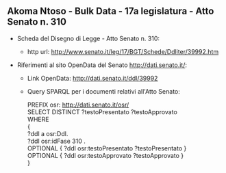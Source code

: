 ## Akoma Ntoso - Bulk Data - 17a legislatura - Atto Senato n. 310 ##

* Scheda del Disegno di Legge - Atto Senato n. 310:
	* http url: http://www.senato.it/leg/17/BGT/Schede/Ddliter/39992.htm

* Riferimenti al sito OpenData del Senato http://dati.senato.it/:
	* Link OpenData: http://dati.senato.it/ddl/39992
	* Query SPARQL per i documenti relativi all'Atto Senato:

        PREFIX osr: <http://dati.senato.it/osr/>  
		SELECT DISTINCT ?testoPresentato ?testoApprovato  
		WHERE  
		{  
		    ?ddl a osr:Ddl.  
		    ?ddl osr:idFase 310 .  
		    OPTIONAL { ?ddl osr:testoPresentato ?testoPresentato }  
		    OPTIONAL { ?ddl osr:testoApprovato ?testoApprovato }  
		}
		